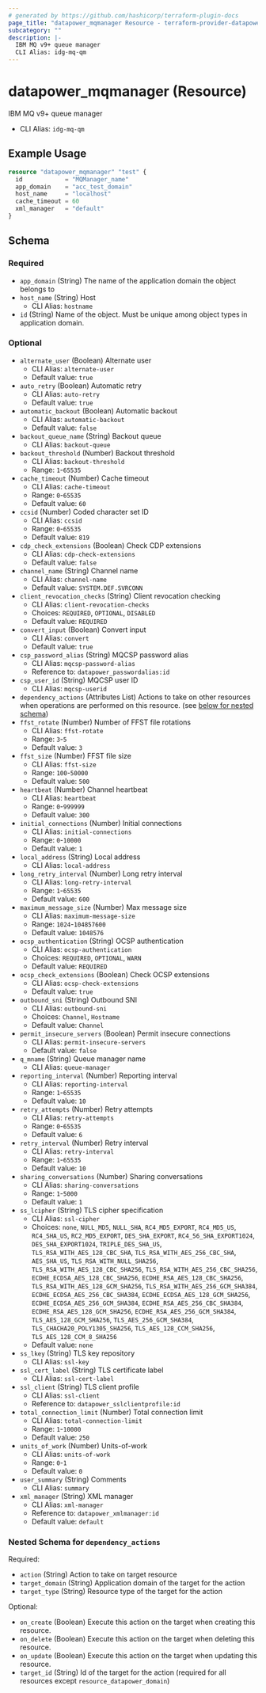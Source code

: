 ```yaml
---
# generated by https://github.com/hashicorp/terraform-plugin-docs
page_title: "datapower_mqmanager Resource - terraform-provider-datapower"
subcategory: ""
description: |-
  IBM MQ v9+ queue manager
  CLI Alias: idg-mq-qm
---
```


# datapower_mqmanager (Resource)

IBM MQ v9+ queue manager
  - CLI Alias: `idg-mq-qm`

## Example Usage

```terraform
resource "datapower_mqmanager" "test" {
  id            = "MQManager_name"
  app_domain    = "acc_test_domain"
  host_name     = "localhost"
  cache_timeout = 60
  xml_manager   = "default"
}
```

<!-- schema generated by tfplugindocs -->
## Schema

### Required

- `app_domain` (String) The name of the application domain the object belongs to
- `host_name` (String) Host
  - CLI Alias: `hostname`
- `id` (String) Name of the object. Must be unique among object types in application domain.

### Optional

- `alternate_user` (Boolean) Alternate user
  - CLI Alias: `alternate-user`
  - Default value: `true`
- `auto_retry` (Boolean) Automatic retry
  - CLI Alias: `auto-retry`
  - Default value: `true`
- `automatic_backout` (Boolean) Automatic backout
  - CLI Alias: `automatic-backout`
  - Default value: `false`
- `backout_queue_name` (String) Backout queue
  - CLI Alias: `backout-queue`
- `backout_threshold` (Number) Backout threshold
  - CLI Alias: `backout-threshold`
  - Range: `1`-`65535`
- `cache_timeout` (Number) Cache timeout
  - CLI Alias: `cache-timeout`
  - Range: `0`-`65535`
  - Default value: `60`
- `ccsid` (Number) Coded character set ID
  - CLI Alias: `ccsid`
  - Range: `0`-`65535`
  - Default value: `819`
- `cdp_check_extensions` (Boolean) Check CDP extensions
  - CLI Alias: `cdp-check-extensions`
  - Default value: `false`
- `channel_name` (String) Channel name
  - CLI Alias: `channel-name`
  - Default value: `SYSTEM.DEF.SVRCONN`
- `client_revocation_checks` (String) Client revocation checking
  - CLI Alias: `client-revocation-checks`
  - Choices: `REQUIRED`, `OPTIONAL`, `DISABLED`
  - Default value: `REQUIRED`
- `convert_input` (Boolean) Convert input
  - CLI Alias: `convert`
  - Default value: `true`
- `csp_password_alias` (String) MQCSP password alias
  - CLI Alias: `mqcsp-password-alias`
  - Reference to: `datapower_passwordalias:id`
- `csp_user_id` (String) MQCSP user ID
  - CLI Alias: `mqcsp-userid`
- `dependency_actions` (Attributes List) Actions to take on other resources when operations are performed on this resource. (see [below for nested schema](#nestedatt--dependency_actions))
- `ffst_rotate` (Number) Number of FFST file rotations
  - CLI Alias: `ffst-rotate`
  - Range: `3`-`5`
  - Default value: `3`
- `ffst_size` (Number) FFST file size
  - CLI Alias: `ffst-size`
  - Range: `100`-`50000`
  - Default value: `500`
- `heartbeat` (Number) Channel heartbeat
  - CLI Alias: `heartbeat`
  - Range: `0`-`999999`
  - Default value: `300`
- `initial_connections` (Number) Initial connections
  - CLI Alias: `initial-connections`
  - Range: `0`-`10000`
  - Default value: `1`
- `local_address` (String) Local address
  - CLI Alias: `local-address`
- `long_retry_interval` (Number) Long retry interval
  - CLI Alias: `long-retry-interval`
  - Range: `1`-`65535`
  - Default value: `600`
- `maximum_message_size` (Number) Max message size
  - CLI Alias: `maximum-message-size`
  - Range: `1024`-`104857600`
  - Default value: `1048576`
- `ocsp_authentication` (String) OCSP authentication
  - CLI Alias: `ocsp-authentication`
  - Choices: `REQUIRED`, `OPTIONAL`, `WARN`
  - Default value: `REQUIRED`
- `ocsp_check_extensions` (Boolean) Check OCSP extensions
  - CLI Alias: `ocsp-check-extensions`
  - Default value: `true`
- `outbound_sni` (String) Outbound SNI
  - CLI Alias: `outbound-sni`
  - Choices: `Channel`, `Hostname`
  - Default value: `Channel`
- `permit_insecure_servers` (Boolean) Permit insecure connections
  - CLI Alias: `permit-insecure-servers`
  - Default value: `false`
- `q_mname` (String) Queue manager name
  - CLI Alias: `queue-manager`
- `reporting_interval` (Number) Reporting interval
  - CLI Alias: `reporting-interval`
  - Range: `1`-`65535`
  - Default value: `10`
- `retry_attempts` (Number) Retry attempts
  - CLI Alias: `retry-attempts`
  - Range: `0`-`65535`
  - Default value: `6`
- `retry_interval` (Number) Retry interval
  - CLI Alias: `retry-interval`
  - Range: `1`-`65535`
  - Default value: `10`
- `sharing_conversations` (Number) Sharing conversations
  - CLI Alias: `sharing-conversations`
  - Range: `1`-`5000`
  - Default value: `1`
- `ss_lcipher` (String) TLS cipher specification
  - CLI Alias: `ssl-cipher`
  - Choices: `none`, `NULL_MD5`, `NULL_SHA`, `RC4_MD5_EXPORT`, `RC4_MD5_US`, `RC4_SHA_US`, `RC2_MD5_EXPORT`, `DES_SHA_EXPORT`, `RC4_56_SHA_EXPORT1024`, `DES_SHA_EXPORT1024`, `TRIPLE_DES_SHA_US`, `TLS_RSA_WITH_AES_128_CBC_SHA`, `TLS_RSA_WITH_AES_256_CBC_SHA`, `AES_SHA_US`, `TLS_RSA_WITH_NULL_SHA256`, `TLS_RSA_WITH_AES_128_CBC_SHA256`, `TLS_RSA_WITH_AES_256_CBC_SHA256`, `ECDHE_ECDSA_AES_128_CBC_SHA256`, `ECDHE_RSA_AES_128_CBC_SHA256`, `TLS_RSA_WITH_AES_128_GCM_SHA256`, `TLS_RSA_WITH_AES_256_GCM_SHA384`, `ECDHE_ECDSA_AES_256_CBC_SHA384`, `ECDHE_ECDSA_AES_128_GCM_SHA256`, `ECDHE_ECDSA_AES_256_GCM_SHA384`, `ECDHE_RSA_AES_256_CBC_SHA384`, `ECDHE_RSA_AES_128_GCM_SHA256`, `ECDHE_RSA_AES_256_GCM_SHA384`, `TLS_AES_128_GCM_SHA256`, `TLS_AES_256_GCM_SHA384`, `TLS_CHACHA20_POLY1305_SHA256`, `TLS_AES_128_CCM_SHA256`, `TLS_AES_128_CCM_8_SHA256`
  - Default value: `none`
- `ss_lkey` (String) TLS key repository
  - CLI Alias: `ssl-key`
- `ssl_cert_label` (String) TLS certificate label
  - CLI Alias: `ssl-cert-label`
- `ssl_client` (String) TLS client profile
  - CLI Alias: `ssl-client`
  - Reference to: `datapower_sslclientprofile:id`
- `total_connection_limit` (Number) Total connection limit
  - CLI Alias: `total-connection-limit`
  - Range: `1`-`10000`
  - Default value: `250`
- `units_of_work` (Number) Units-of-work
  - CLI Alias: `units-of-work`
  - Range: `0`-`1`
  - Default value: `0`
- `user_summary` (String) Comments
  - CLI Alias: `summary`
- `xml_manager` (String) XML manager
  - CLI Alias: `xml-manager`
  - Reference to: `datapower_xmlmanager:id`
  - Default value: `default`

<a id="nestedatt--dependency_actions"></a>
### Nested Schema for `dependency_actions`

Required:

- `action` (String) Action to take on target resource
- `target_domain` (String) Application domain of the target for the action
- `target_type` (String) Resource type of the target for the action

Optional:

- `on_create` (Boolean) Execute this action on the target when creating this resource.
- `on_delete` (Boolean) Execute this action on the target when deleting this resource.
- `on_update` (Boolean) Execute this action on the target when updating this resource.
- `target_id` (String) Id of the target for the action (required for all resources except `resource_datapower_domain`)

